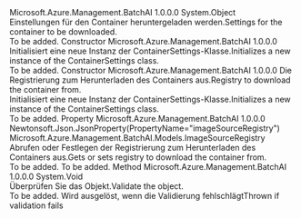 <Type Name="ContainerSettings" FullName="Microsoft.Azure.Management.BatchAI.Models.ContainerSettings">
  <TypeSignature Language="C#" Value="public class ContainerSettings" />
  <TypeSignature Language="ILAsm" Value=".class public auto ansi beforefieldinit ContainerSettings extends System.Object" />
  <TypeSignature Language="DocId" Value="T:Microsoft.Azure.Management.BatchAI.Models.ContainerSettings" />
  <TypeSignature Language="VB.NET" Value="Public Class ContainerSettings" />
  <TypeSignature Language="F#" Value="type ContainerSettings = class" />
  <AssemblyInfo>
    <AssemblyName>Microsoft.Azure.Management.BatchAI</AssemblyName>
    <AssemblyVersion>1.0.0.0</AssemblyVersion>
  </AssemblyInfo>
  <Base>
    <BaseTypeName>System.Object</BaseTypeName>
  </Base>
  <Interfaces />
  <Docs>
    <summary>
            <span data-ttu-id="b26a7-101">Einstellungen für den Container heruntergeladen werden.</span><span class="sxs-lookup"><span data-stu-id="b26a7-101">Settings for the container to be downloaded.</span></span>
            </summary>
    <remarks>To be added.</remarks>
  </Docs>
  <Members>
    <Member MemberName=".ctor">
      <MemberSignature Language="C#" Value="public ContainerSettings ();" />
      <MemberSignature Language="ILAsm" Value=".method public hidebysig specialname rtspecialname instance void .ctor() cil managed" />
      <MemberSignature Language="DocId" Value="M:Microsoft.Azure.Management.BatchAI.Models.ContainerSettings.#ctor" />
      <MemberSignature Language="VB.NET" Value="Public Sub New ()" />
      <MemberType>Constructor</MemberType>
      <AssemblyInfo>
        <AssemblyName>Microsoft.Azure.Management.BatchAI</AssemblyName>
        <AssemblyVersion>1.0.0.0</AssemblyVersion>
      </AssemblyInfo>
      <Parameters />
      <Docs>
        <summary>
            <span data-ttu-id="b26a7-102">Initialisiert eine neue Instanz der ContainerSettings-Klasse.</span><span class="sxs-lookup"><span data-stu-id="b26a7-102">Initializes a new instance of the ContainerSettings class.</span></span>
            </summary>
        <remarks>To be added.</remarks>
      </Docs>
    </Member>
    <Member MemberName=".ctor">
      <MemberSignature Language="C#" Value="public ContainerSettings (Microsoft.Azure.Management.BatchAI.Models.ImageSourceRegistry imageSourceRegistry);" />
      <MemberSignature Language="ILAsm" Value=".method public hidebysig specialname rtspecialname instance void .ctor(class Microsoft.Azure.Management.BatchAI.Models.ImageSourceRegistry imageSourceRegistry) cil managed" />
      <MemberSignature Language="DocId" Value="M:Microsoft.Azure.Management.BatchAI.Models.ContainerSettings.#ctor(Microsoft.Azure.Management.BatchAI.Models.ImageSourceRegistry)" />
      <MemberSignature Language="F#" Value="new Microsoft.Azure.Management.BatchAI.Models.ContainerSettings : Microsoft.Azure.Management.BatchAI.Models.ImageSourceRegistry -&gt; Microsoft.Azure.Management.BatchAI.Models.ContainerSettings" Usage="new Microsoft.Azure.Management.BatchAI.Models.ContainerSettings imageSourceRegistry" />
      <MemberType>Constructor</MemberType>
      <AssemblyInfo>
        <AssemblyName>Microsoft.Azure.Management.BatchAI</AssemblyName>
        <AssemblyVersion>1.0.0.0</AssemblyVersion>
      </AssemblyInfo>
      <Parameters>
        <Parameter Name="imageSourceRegistry" Type="Microsoft.Azure.Management.BatchAI.Models.ImageSourceRegistry" />
      </Parameters>
      <Docs>
        <param name="imageSourceRegistry"><span data-ttu-id="b26a7-103">Die Registrierung zum Herunterladen des Containers aus.</span><span class="sxs-lookup"><span data-stu-id="b26a7-103">Registry to download the container from.</span></span></param>
        <summary>
            <span data-ttu-id="b26a7-104">Initialisiert eine neue Instanz der ContainerSettings-Klasse.</span><span class="sxs-lookup"><span data-stu-id="b26a7-104">Initializes a new instance of the ContainerSettings class.</span></span>
            </summary>
        <remarks>To be added.</remarks>
      </Docs>
    </Member>
    <Member MemberName="ImageSourceRegistry">
      <MemberSignature Language="C#" Value="public Microsoft.Azure.Management.BatchAI.Models.ImageSourceRegistry ImageSourceRegistry { get; set; }" />
      <MemberSignature Language="ILAsm" Value=".property instance class Microsoft.Azure.Management.BatchAI.Models.ImageSourceRegistry ImageSourceRegistry" />
      <MemberSignature Language="DocId" Value="P:Microsoft.Azure.Management.BatchAI.Models.ContainerSettings.ImageSourceRegistry" />
      <MemberSignature Language="VB.NET" Value="Public Property ImageSourceRegistry As ImageSourceRegistry" />
      <MemberSignature Language="F#" Value="member this.ImageSourceRegistry : Microsoft.Azure.Management.BatchAI.Models.ImageSourceRegistry with get, set" Usage="Microsoft.Azure.Management.BatchAI.Models.ContainerSettings.ImageSourceRegistry" />
      <MemberType>Property</MemberType>
      <AssemblyInfo>
        <AssemblyName>Microsoft.Azure.Management.BatchAI</AssemblyName>
        <AssemblyVersion>1.0.0.0</AssemblyVersion>
      </AssemblyInfo>
      <Attributes>
        <Attribute>
          <AttributeName>Newtonsoft.Json.JsonProperty(PropertyName="imageSourceRegistry")</AttributeName>
        </Attribute>
      </Attributes>
      <ReturnValue>
        <ReturnType>Microsoft.Azure.Management.BatchAI.Models.ImageSourceRegistry</ReturnType>
      </ReturnValue>
      <Docs>
        <summary>
            <span data-ttu-id="b26a7-105">Abrufen oder Festlegen der Registrierung zum Herunterladen des Containers aus.</span><span class="sxs-lookup"><span data-stu-id="b26a7-105">Gets or sets registry to download the container from.</span></span>
            </summary>
        <value>To be added.</value>
        <remarks>To be added.</remarks>
      </Docs>
    </Member>
    <Member MemberName="Validate">
      <MemberSignature Language="C#" Value="public virtual void Validate ();" />
      <MemberSignature Language="ILAsm" Value=".method public hidebysig newslot virtual instance void Validate() cil managed" />
      <MemberSignature Language="DocId" Value="M:Microsoft.Azure.Management.BatchAI.Models.ContainerSettings.Validate" />
      <MemberSignature Language="VB.NET" Value="Public Overridable Sub Validate ()" />
      <MemberSignature Language="F#" Value="abstract member Validate : unit -&gt; unit&#xA;override this.Validate : unit -&gt; unit" Usage="containerSettings.Validate " />
      <MemberType>Method</MemberType>
      <AssemblyInfo>
        <AssemblyName>Microsoft.Azure.Management.BatchAI</AssemblyName>
        <AssemblyVersion>1.0.0.0</AssemblyVersion>
      </AssemblyInfo>
      <ReturnValue>
        <ReturnType>System.Void</ReturnType>
      </ReturnValue>
      <Parameters />
      <Docs>
        <summary>
            <span data-ttu-id="b26a7-106">Überprüfen Sie das Objekt.</span><span class="sxs-lookup"><span data-stu-id="b26a7-106">Validate the object.</span></span>
            </summary>
        <remarks>To be added.</remarks>
        <exception cref="T:Microsoft.Rest.ValidationException">
            <span data-ttu-id="b26a7-107">Wird ausgelöst, wenn die Validierung fehlschlägt</span><span class="sxs-lookup"><span data-stu-id="b26a7-107">Thrown if validation fails</span></span>
            </exception>
      </Docs>
    </Member>
  </Members>
</Type>